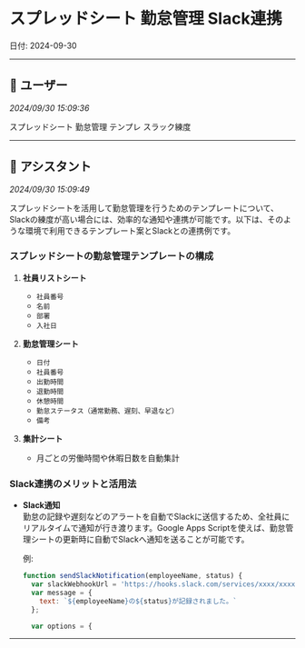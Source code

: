 # スプレッドシート 勤怠管理 Slack連携

日付: 2024-09-30

---

## 👤 ユーザー
*2024/09/30 15:09:36*

スプレッドシート 勤怠管理 テンプレ スラック練度

---

## 🤖 アシスタント
*2024/09/30 15:09:49*

スプレッドシートを活用して勤怠管理を行うためのテンプレートについて、Slackの練度が高い場合には、効率的な通知や連携が可能です。以下は、そのような環境で利用できるテンプレート案とSlackとの連携例です。

### スプレッドシートの勤怠管理テンプレートの構成
1. **社員リストシート**
   - `社員番号`
   - `名前`
   - `部署`
   - `入社日`

2. **勤怠管理シート**
   - `日付`
   - `社員番号`
   - `出勤時間`
   - `退勤時間`
   - `休憩時間`
   - `勤怠ステータス（通常勤務、遅刻、早退など）`
   - `備考`

3. **集計シート**
   - 月ごとの労働時間や休暇日数を自動集計

### Slack連携のメリットと活用法
- **Slack通知**  
  勤怠の記録や遅刻などのアラートを自動でSlackに送信するため、全社員にリアルタイムで通知が行き渡ります。Google Apps Scriptを使えば、勤怠管理シートの更新時に自動でSlackへ通知を送ることが可能です。
  
  例:
  ```javascript
  function sendSlackNotification(employeeName, status) {
    var slackWebhookUrl = 'https://hooks.slack.com/services/xxxx/xxxx/xxxx';
    var message = {
      text: `${employeeName}の${status}が記録されました。`
    };

    var options = {

---
